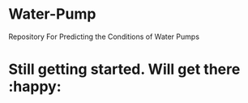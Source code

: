 # Water-Pump
Repository For Predicting the Conditions of Water Pumps

# Still getting started. Will get there :happy:
